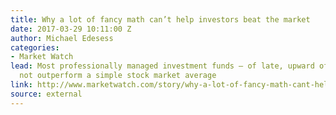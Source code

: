 ```yaml
---
title: Why a lot of fancy math can’t help investors beat the market
date: 2017-03-29 10:11:00 Z
author: Michael Edesess
categories:
- Market Watch
lead: Most professionally managed investment funds — of late, upward of 90 % — do
  not outperform a simple stock market average
link: http://www.marketwatch.com/story/why-a-lot-of-fancy-math-cant-help-investors-beat-the-market-2017-03-15
source: external
---
```


